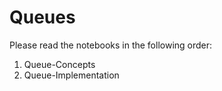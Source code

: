 # Queues
Please read the notebooks in the following order:
<ol>
  <li> Queue-Concepts</li>
  <li> Queue-Implementation</li>
</ol>
